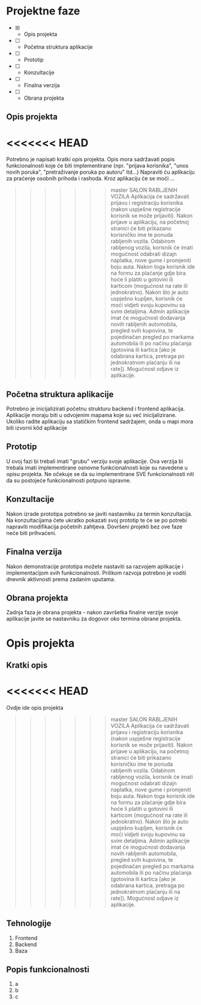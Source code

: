 # Projektne faze
- [x] - Opis projekta
- [ ] - Početna struktura aplikacije
- [ ] - Prototip
- [ ] - Konzultacije
- [ ] - Finalna verzija
- [ ] - Obrana projekta

## Opis projekta
<<<<<<< HEAD
=======
Potrebno je napisati kratki opis projekta.
Opis mora sadržavati popis funkcionalnosti koje će biti implementirane (npr. "prijava korisnika", "unos novih poruka", "pretraživanje poruka po autoru" itd...)
Napraviti ću aplikaciju za praćenje osobnih prihoda i rashoda. Kroz aplikaciju će se moći ...
>>>>>>> master
SALON RABLJENIH VOZILA
Aplikacija će sadržavati prijavu i registraciju korisnika (nakon uspješne registracije korisnik se može prijaviti). Nakon prijave u aplikaciju, na početnoj stranici će biti prikazano korisničko ime te ponuda rabljenih vozila. Odabirom rabljenog vozila, korisnik će imati mogućnost odabrati dizajn naplatka, nove gume i promjeniti boju auta. Nakon toga korisnik ide na formu za plaćanje gdje bira hoće li platiti u gotovini ili karticom (mogućnost na rate ili jednokratno). Nakon što je auto uspješno kupljen, korisnik će moći vidjeti svoju kupovinu sa svim detaljima. Admin aplikacije imat će mogućnost dodavanja novih rabljenih automobila, pregled svih kupovina, te pojedinačan pregled po markama automobila ili po načinu plaćanja (gotovina ili kartica [ako je odabrana kartica, pretraga po jednokratnom plaćanju ili na rate]). Mogućnost odjave iz aplikacije.

## Početna struktura aplikacije
Potrebno je inicijalizirati početnu strukturu backend i frontend aplikacija.
Aplikacije moraju biti u odvojenim mapama koje su već inicijalizirane.
Ukoliko radite aplikaciju sa statičkim frontend sadržajem, onda u mapi mora biti izvorni kôd aplikacije

## Prototip
U ovoj fazi bi trebali imati "grubu" verziju svoje aplikacije. Ova verzija bi trebala imati implementirane osnovne funkcionalnosti koje su navedene u opisu projekta. Ne očekuje se da su implementirane SVE funkcionalnosti niti da su postojeće funkcionalnosti potpuno ispravne.

## Konzultacije
Nakon izrade prototipa potrebno se javiti nastavniku za termin konzultacija. Na konzultacijama ćete ukratko pokazati svoj prototip te će se po potrebi napraviti modifikacija početnih zahtjeva. Dovršeni projekti bez ove faze neće biti prihvaćeni.

## Finalna verzija
Nakon demonstracije prototipa možete nastaviti sa razvojem aplikacije i implementacijom svih funkcionalnosti. Prilikom razvoja potrebno je voditi dnevnik aktivnosti prema zadanim uputama.

## Obrana projekta
Zadnja faza je obrana projekta - nakon završetka finalne verzije svoje aplikacije javite se nastavniku za dogovor oko termina obrane projekta.

# Opis projekta
## Kratki opis
<<<<<<< HEAD
=======
Ovdje ide opis projekta
>>>>>>> master
SALON RABLJENIH VOZILA Aplikacija će sadržavati prijavu i registraciju korisnika (nakon uspješne registracije korisnik se može prijaviti). Nakon prijave u aplikaciju, na početnoj stranici će biti prikazano korisničko ime te ponuda rabljenih vozila. Odabirom rabljenog vozila, korisnik će imati mogućnost odabrati dizajn naplatka, nove gume i promjeniti boju auta. Nakon toga korisnik ide na formu za plaćanje gdje bira hoće li platiti u gotovini ili karticom (mogućnost na rate ili jednokratno). Nakon što je auto uspješno kupljen, korisnik će moći vidjeti svoju kupovinu sa svim detaljima. Admin aplikacije imat će mogućnost dodavanja novih rabljenih automobila, pregled svih kupovina, te pojedinačan pregled po markama automobila ili po načinu plaćanja (gotovina ili kartica [ako je odabrana kartica, pretraga po jednokratnom plaćanju ili na rate]). Mogućnost odjave iz aplikacije.
## Tehnologije
1. Frontend
2. Backend
3. Baza
## Popis funkcionalnosti
1. a
2. b
3. c

